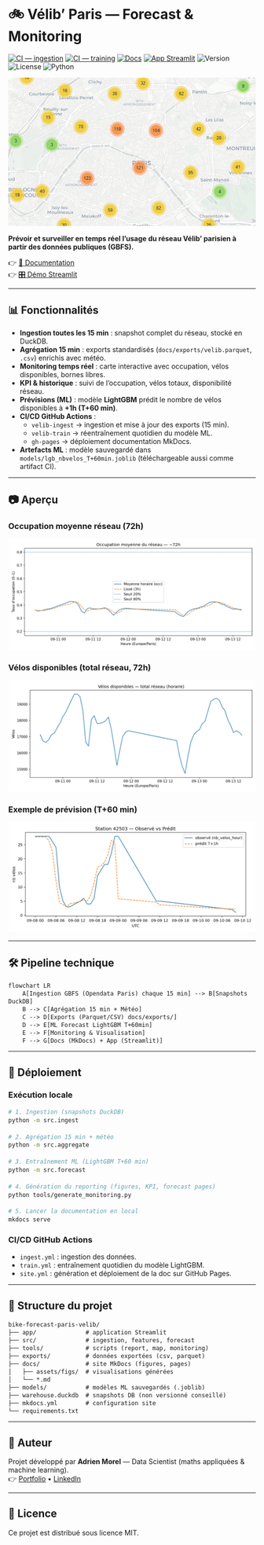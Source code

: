 # 🚲 Vélib’ Paris — Forecast & Monitoring

[![CI — ingestion](https://github.com/Adrien-1997/bike-forecast-paris-velib/actions/workflows/ingest.yml/badge.svg)](https://github.com/Adrien-1997/bike-forecast-paris-velib/actions/workflows/ingest.yml)
[![CI — training](https://github.com/Adrien-1997/bike-forecast-paris-velib/actions/workflows/train.yml/badge.svg)](https://github.com/Adrien-1997/bike-forecast-paris-velib/actions/workflows/train.yml)
[![Docs](https://github.com/Adrien-1997/bike-forecast-paris-velib/actions/workflows/gh-pages.yml/badge.svg)](https://adrien-1997.github.io/bike-forecast-paris-velib/)
[![App Streamlit](https://img.shields.io/badge/app-streamlit-green)](https://adrien-1997-bike-forecast-paris-velib-appstreamlit-app-vq1xma.streamlit.app/)
![Version](https://img.shields.io/badge/version-v1.2.0-blue.svg)
![License](https://img.shields.io/badge/License-MIT-black)
![Python](https://img.shields.io/badge/Python-3.11+-3776AB)

![Carte réseau](docs/assets/map.png)

**Prévoir et surveiller en temps réel l’usage du réseau Vélib’ parisien à partir des données publiques (GBFS).**

👉 [📖 Documentation](https://adrien-1997.github.io/bike-forecast-paris-velib/)  
👉 [🎛️ Démo Streamlit](https://adrien-1997-bike-forecast-paris-velib-appstreamlit-app-vq1xma.streamlit.app/)

---

## 📊 Fonctionnalités

- **Ingestion toutes les 15 min** : snapshot complet du réseau, stocké en DuckDB.  
- **Agrégation 15 min** : exports standardisés (`docs/exports/velib.parquet`, `.csv`) enrichis avec météo.  
- **Monitoring temps réel** : carte interactive avec occupation, vélos disponibles, bornes libres.  
- **KPI & historique** : suivi de l’occupation, vélos totaux, disponibilité réseau.  
- **Prévisions (ML)** : modèle **LightGBM** prédit le nombre de vélos disponibles à **+1h (T+60 min)**.  
- **CI/CD GitHub Actions** :
  - `velib-ingest` → ingestion et mise à jour des exports (15 min).
  - `velib-train` → réentraînement quotidien du modèle ML.
  - `gh-pages` → déploiement documentation MkDocs.
- **Artefacts ML** : modèle sauvegardé dans `models/lgb_nbvelos_T+60min.joblib` (téléchargeable aussi comme artifact CI).

---

## 📷 Aperçu

### Occupation moyenne réseau (72h)
![Occupation moyenne](docs/assets/figs/occupancy_last72h.png)

### Vélos disponibles (total réseau, 72h)
![Bikes total](docs/assets/figs/bikes_total_last72h.png)

### Exemple de prévision (T+60 min)
![Prévision station](docs/assets/figs/obs_pred_42503_T+1h.png)

---

## 🛠️ Pipeline technique

```
flowchart LR
    A[Ingestion GBFS (Opendata Paris) chaque 15 min] --> B[Snapshots DuckDB]
    B --> C[Agrégation 15 min + Météo]
    C --> D[Exports (Parquet/CSV) docs/exports/]
    D --> E[ML Forecast LightGBM T+60min]
    E --> F[Monitoring & Visualisation]
    F --> G[Docs (MkDocs) + App (Streamlit)]
```

---

## 🚀 Déploiement

### Exécution locale
```bash
# 1. Ingestion (snapshots DuckDB)
python -m src.ingest

# 2. Agrégation 15 min + météo
python -m src.aggregate

# 3. Entraînement ML (LightGBM T+60 min)
python -m src.forecast

# 4. Génération du reporting (figures, KPI, forecast pages)
python tools/generate_monitoring.py

# 5. Lancer la documentation en local
mkdocs serve
```

### CI/CD GitHub Actions
- `ingest.yml` : ingestion des données.  
- `train.yml` : entraînement quotidien du modèle LightGBM.  
- `site.yml` : génération et déploiement de la doc sur GitHub Pages.  

---

## 📂 Structure du projet

```
bike-forecast-paris-velib/
├── app/              # application Streamlit
├── src/              # ingestion, features, forecast
├── tools/            # scripts (report, map, monitoring)
├── exports/          # données exportées (csv, parquet)
├── docs/             # site MkDocs (figures, pages)
│   ├── assets/figs/  # visualisations générées
│   └── *.md
├── models/           # modèles ML sauvegardés (.joblib)
├── warehouse.duckdb  # snapshots DB (non versionné conseillé)
├── mkdocs.yml        # configuration site
└── requirements.txt
```

---

## 👤 Auteur

Projet développé par **Adrien Morel** — Data Scientist (maths appliquées & machine learning).  
👉 [Portfolio](https://portfolio-ad94d.web.app/) • [LinkedIn](https://www.linkedin.com/in/adrien-m-1997)

---

## 📜 Licence

Ce projet est distribué sous licence MIT.
